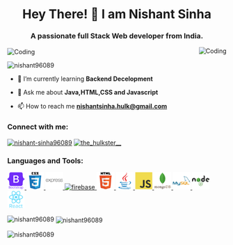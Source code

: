 <h1 align="center">Hey There! 👋 I am Nishant Sinha</h1>
<h3 align="center">A passionate full Stack Web developer from India.</h3>
<img align="center" alt="Coding" width="1100" height="400" src="https://w0.peakpx.com/wallpaper/59/567/HD-wallpaper-web-designing-training-in-pune-web-design-web-design-training-in-pune-website-design-training-web-development-course-in-pune-web-development-training-in-india-website-design-training-in-india.jpg">
<img align="right" alt="Coding" src="https://media3.giphy.com/media/v1.Y2lkPTc5MGI3NjExbTRldGwzMnI5b29kdDh3czN3anN6YmYyODFmZ3k4NHprYTI4aWZnMiZlcD12MV9pbnRlcm5hbF9naWZfYnlfaWQmY3Q9Zw/qgQUggAC3Pfv687qPC/giphy.gif">

<p align="left"> <img src="https://komarev.com/ghpvc/?username=nishant96089&label=Profile%20views&color=0e75b6&style=flat" alt="nishant96089" /> </p>

- 🌱 I’m currently learning **Backend Decelopment**

- 💬 Ask me about **Java,HTML,CSS and Javascript**

- 📫 How to reach me **nishantsinha.hulk@gmail.com**

<h3 align="left">Connect with me:</h3>
<p align="left">
<a href="https://linkedin.com/in/nishant-sinha96089" target="blank"><img align="center" src="https://raw.githubusercontent.com/rahuldkjain/github-profile-readme-generator/master/src/images/icons/Social/linked-in-alt.svg" alt="nishant-sinha96089" height="30" width="40" /></a>
<a href="https://instagram.com/the_hulkster__" target="blank"><img align="center" src="https://raw.githubusercontent.com/rahuldkjain/github-profile-readme-generator/master/src/images/icons/Social/instagram.svg" alt="the_hulkster__" height="30" width="40" /></a>
</p>

<h3 align="left">Languages and Tools:</h3>
<p align="left"> <a href="https://getbootstrap.com" target="_blank" rel="noreferrer"> <img src="https://raw.githubusercontent.com/devicons/devicon/master/icons/bootstrap/bootstrap-plain-wordmark.svg" alt="bootstrap" width="40" height="40"/> </a> <a href="https://www.w3schools.com/css/" target="_blank" rel="noreferrer"> <img src="https://raw.githubusercontent.com/devicons/devicon/master/icons/css3/css3-original-wordmark.svg" alt="css3" width="40" height="40"/> </a> <a href="https://expressjs.com" target="_blank" rel="noreferrer"> <img src="https://raw.githubusercontent.com/devicons/devicon/master/icons/express/express-original-wordmark.svg" alt="express" width="40" height="40"/> </a> <a href="https://firebase.google.com/" target="_blank" rel="noreferrer"> <img src="https://www.vectorlogo.zone/logos/firebase/firebase-icon.svg" alt="firebase" width="40" height="40"/> </a> <a href="https://www.w3.org/html/" target="_blank" rel="noreferrer"> <img src="https://raw.githubusercontent.com/devicons/devicon/master/icons/html5/html5-original-wordmark.svg" alt="html5" width="40" height="40"/> </a> <a href="https://www.java.com" target="_blank" rel="noreferrer"> <img src="https://raw.githubusercontent.com/devicons/devicon/master/icons/java/java-original.svg" alt="java" width="40" height="40"/> </a> <a href="https://developer.mozilla.org/en-US/docs/Web/JavaScript" target="_blank" rel="noreferrer"> <img src="https://raw.githubusercontent.com/devicons/devicon/master/icons/javascript/javascript-original.svg" alt="javascript" width="40" height="40"/> </a> <a href="https://www.mongodb.com/" target="_blank" rel="noreferrer"> <img src="https://raw.githubusercontent.com/devicons/devicon/master/icons/mongodb/mongodb-original-wordmark.svg" alt="mongodb" width="40" height="40"/> </a> <a href="https://www.mysql.com/" target="_blank" rel="noreferrer"> <img src="https://raw.githubusercontent.com/devicons/devicon/master/icons/mysql/mysql-original-wordmark.svg" alt="mysql" width="40" height="40"/> </a> <a href="https://nodejs.org" target="_blank" rel="noreferrer"> <img src="https://raw.githubusercontent.com/devicons/devicon/master/icons/nodejs/nodejs-original-wordmark.svg" alt="nodejs" width="40" height="40"/> </a> <a href="https://reactjs.org/" target="_blank" rel="noreferrer"> <img src="https://raw.githubusercontent.com/devicons/devicon/master/icons/react/react-original-wordmark.svg" alt="react" width="40" height="40"/> </a> </p>

<p><img align="left" src="https://github-readme-stats.vercel.app/api/top-langs?username=nishant96089&show_icons=true&locale=en&layout=compact" alt="nishant96089" /></p>

<p>&nbsp;<img align="center" src="https://github-readme-stats.vercel.app/api?username=nishant96089&show_icons=true&locale=en" alt="nishant96089" /></p>

<p><img align="center" src="https://github-readme-streak-stats.herokuapp.com/?user=nishant96089&" alt="nishant96089" /></p>
